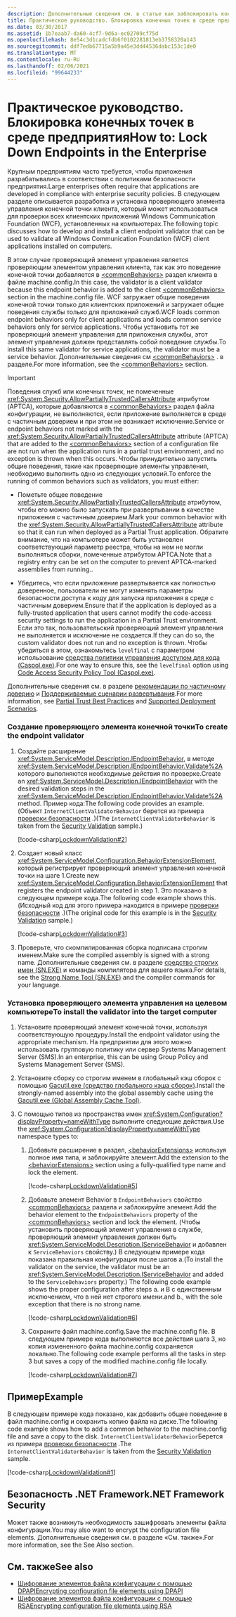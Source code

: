 ```yaml
---
description: Дополнительные сведения см. в статье как заблокировать конечные точки на предприятии.
title: Практическое руководство. Блокировка конечных точек в среде предприятия
ms.date: 03/30/2017
ms.assetid: 1b7eaab7-da60-4cf7-9d6a-ec02709cf75d
ms.openlocfilehash: 8e54c3d1cadcfdb6f0102281813eb3758320a143
ms.sourcegitcommit: ddf7edb67715a5b9a45e3dd44536dabc153c1de0
ms.translationtype: MT
ms.contentlocale: ru-RU
ms.lasthandoff: 02/06/2021
ms.locfileid: "99644233"
---
```

# <a name="how-to-lock-down-endpoints-in-the-enterprise"></a><span data-ttu-id="de229-103">Практическое руководство. Блокировка конечных точек в среде предприятия</span><span class="sxs-lookup"><span data-stu-id="de229-103">How to: Lock Down Endpoints in the Enterprise</span></span>

<span data-ttu-id="de229-104">Крупным предприятиям часто требуется, чтобы приложения разрабатывались в соответствии с политиками безопасности предприятия.</span><span class="sxs-lookup"><span data-stu-id="de229-104">Large enterprises often require that applications are developed in compliance with enterprise security policies.</span></span> <span data-ttu-id="de229-105">В следующем разделе описывается разработка и установка проверяющего элемента управления конечной точки клиента, который может использоваться для проверки всех клиентских приложений Windows Communication Foundation (WCF), установленных на компьютерах.</span><span class="sxs-lookup"><span data-stu-id="de229-105">The following topic discusses how to develop and install a client endpoint validator that can be used to validate all Windows Communication Foundation (WCF) client applications installed on computers.</span></span>

<span data-ttu-id="de229-106">В этом случае проверяющий элемент управления является проверяющим элементом управления клиента, так как это поведение конечной точки добавляется в [\<commonBehaviors>](../../configure-apps/file-schema/wcf/commonbehaviors.md) раздел клиента в файле machine.config.</span><span class="sxs-lookup"><span data-stu-id="de229-106">In this case, the validator is a client validator because this endpoint behavior is added to the client [\<commonBehaviors>](../../configure-apps/file-schema/wcf/commonbehaviors.md) section in the machine.config file.</span></span> <span data-ttu-id="de229-107">WCF загружает общие поведения конечной точки только для клиентских приложений и загружает общие поведения службы только для приложений служб.</span><span class="sxs-lookup"><span data-stu-id="de229-107">WCF loads common endpoint behaviors only for client applications and loads common service behaviors only for service applications.</span></span> <span data-ttu-id="de229-108">Чтобы установить тот же проверяющий элемент управления для приложения службы, этот элемент управления должен представлять собой поведение службы.</span><span class="sxs-lookup"><span data-stu-id="de229-108">To install this same validator for service applications, the validator must be a service behavior.</span></span> <span data-ttu-id="de229-109">Дополнительные сведения см [\<commonBehaviors>](../../configure-apps/file-schema/wcf/commonbehaviors.md) . в разделе.</span><span class="sxs-lookup"><span data-stu-id="de229-109">For more information, see the [\<commonBehaviors>](../../configure-apps/file-schema/wcf/commonbehaviors.md) section.</span></span>

> [!IMPORTANT]
> <span data-ttu-id="de229-110">Поведения служб или конечных точек, не помеченные <xref:System.Security.AllowPartiallyTrustedCallersAttribute> атрибутом (APTCA), которые добавляются в [\<commonBehaviors>](../../configure-apps/file-schema/wcf/commonbehaviors.md) раздел файла конфигурации, не выполняются, если приложение выполняется в среде с частичным доверием и при этом не возникает исключение.</span><span class="sxs-lookup"><span data-stu-id="de229-110">Service or endpoint behaviors not marked with the <xref:System.Security.AllowPartiallyTrustedCallersAttribute> attribute (APTCA) that are added to the [\<commonBehaviors>](../../configure-apps/file-schema/wcf/commonbehaviors.md) section of a configuration file are not run when the application runs in a partial trust environment, and no exception is thrown when this occurs.</span></span> <span data-ttu-id="de229-111">Чтобы принудительно запустить общие поведения, такие как проверяющие элементы управления, необходимо выполнить одно из следующих условий.</span><span class="sxs-lookup"><span data-stu-id="de229-111">To enforce the running of common behaviors such as validators, you must either:</span></span>
>
> - <span data-ttu-id="de229-112">Пометьте общее поведение <xref:System.Security.AllowPartiallyTrustedCallersAttribute> атрибутом, чтобы его можно было запускать при развертывании в качестве приложения с частичным доверием.</span><span class="sxs-lookup"><span data-stu-id="de229-112">Mark your common behavior with the <xref:System.Security.AllowPartiallyTrustedCallersAttribute> attribute so that it can run when deployed as a Partial Trust application.</span></span> <span data-ttu-id="de229-113">Обратите внимание, что на компьютере может быть установлен соответствующий параметр реестра, чтобы на нем не могли выполняться сборки, помеченные атрибутом APTCA.</span><span class="sxs-lookup"><span data-stu-id="de229-113">Note that a registry entry can be set on the computer to prevent APTCA-marked assemblies from running..</span></span>
>
> - <span data-ttu-id="de229-114">Убедитесь, что если приложение развертывается как полностью доверенное, пользователи не могут изменять параметры безопасности доступа к коду для запуска приложения в среде с частичным доверием.</span><span class="sxs-lookup"><span data-stu-id="de229-114">Ensure that if the application is deployed as a fully-trusted application that users cannot modify the code-access security settings to run the application in a Partial Trust environment.</span></span> <span data-ttu-id="de229-115">Если это так, пользовательский проверяющий элемент управления не выполняется и исключение не создается.</span><span class="sxs-lookup"><span data-stu-id="de229-115">If they can do so, the custom validator does not run and no exception is thrown.</span></span> <span data-ttu-id="de229-116">Чтобы убедиться в этом, ознакомьтесь `levelfinal` с параметром использование [средства политики управления доступом для кода (Caspol.exe)](../../tools/caspol-exe-code-access-security-policy-tool.md).</span><span class="sxs-lookup"><span data-stu-id="de229-116">For one way to ensure this, see the `levelfinal` option using [Code Access Security Policy Tool (Caspol.exe)](../../tools/caspol-exe-code-access-security-policy-tool.md).</span></span>
>
> <span data-ttu-id="de229-117">Дополнительные сведения см. в разделе [рекомендации по частичному доверию](../feature-details/partial-trust-best-practices.md) и [Поддерживаемые сценарии развертывания](../feature-details/supported-deployment-scenarios.md).</span><span class="sxs-lookup"><span data-stu-id="de229-117">For more information, see [Partial Trust Best Practices](../feature-details/partial-trust-best-practices.md) and [Supported Deployment Scenarios](../feature-details/supported-deployment-scenarios.md).</span></span>

### <a name="to-create-the-endpoint-validator"></a><span data-ttu-id="de229-118">Создание проверяющего элемента конечной точки</span><span class="sxs-lookup"><span data-stu-id="de229-118">To create the endpoint validator</span></span>

1. <span data-ttu-id="de229-119">Создайте расширение <xref:System.ServiceModel.Description.IEndpointBehavior>, в методе <xref:System.ServiceModel.Description.IEndpointBehavior.Validate%2A> которого выполняются необходимые действия по проверке.</span><span class="sxs-lookup"><span data-stu-id="de229-119">Create an <xref:System.ServiceModel.Description.IEndpointBehavior> with the desired validation steps in the <xref:System.ServiceModel.Description.IEndpointBehavior.Validate%2A> method.</span></span> <span data-ttu-id="de229-120">Пример кода:</span><span class="sxs-lookup"><span data-stu-id="de229-120">The following code provides an example.</span></span> <span data-ttu-id="de229-121">(Объект `InternetClientValidatorBehavior` берется из примера [проверки безопасности](../samples/security-validation.md) .)</span><span class="sxs-lookup"><span data-stu-id="de229-121">(The `InternetClientValidatorBehavior` is taken from the [Security Validation](../samples/security-validation.md) sample.)</span></span>

    [!code-csharp[LockdownValidation#2](../../../../samples/snippets/csharp/VS_Snippets_CFX/lockdownvalidation/cs/internetclientvalidatorbehavior.cs#2)]

2. <span data-ttu-id="de229-122">Создает новый класс <xref:System.ServiceModel.Configuration.BehaviorExtensionElement>, который регистрирует проверяющий элемент управления конечной точки на шаге 1.</span><span class="sxs-lookup"><span data-stu-id="de229-122">Create new <xref:System.ServiceModel.Configuration.BehaviorExtensionElement> that registers the endpoint validator created in step 1.</span></span> <span data-ttu-id="de229-123">Это показано в следующем примере кода.</span><span class="sxs-lookup"><span data-stu-id="de229-123">The following code example shows this.</span></span> <span data-ttu-id="de229-124">(Исходный код для этого примера находится в примере [проверки безопасности](../samples/security-validation.md) .)</span><span class="sxs-lookup"><span data-stu-id="de229-124">(The original code for this example is in the [Security Validation](../samples/security-validation.md) sample.)</span></span>

    [!code-csharp[LockdownValidation#3](../../../../samples/snippets/csharp/VS_Snippets_CFX/lockdownvalidation/cs/internetclientvalidatorelement.cs#3)]

3. <span data-ttu-id="de229-125">Проверьте, что скомпилированная сборка подписана строгим именем.</span><span class="sxs-lookup"><span data-stu-id="de229-125">Make sure the compiled assembly is signed with a strong name.</span></span> <span data-ttu-id="de229-126">Дополнительные сведения см. в разделе [средство строгих имен (SN.EXE)](../../tools/sn-exe-strong-name-tool.md) и команды компилятора для вашего языка.</span><span class="sxs-lookup"><span data-stu-id="de229-126">For details, see the [Strong Name Tool (SN.EXE)](../../tools/sn-exe-strong-name-tool.md) and the compiler commands for your language.</span></span>

### <a name="to-install-the-validator-into-the-target-computer"></a><span data-ttu-id="de229-127">Установка проверяющего элемента управления на целевом компьютере</span><span class="sxs-lookup"><span data-stu-id="de229-127">To install the validator into the target computer</span></span>

1. <span data-ttu-id="de229-128">Установите проверяющий элемент конечной точки, используя соответствующую процедуру.</span><span class="sxs-lookup"><span data-stu-id="de229-128">Install the endpoint validator using the appropriate mechanism.</span></span> <span data-ttu-id="de229-129">На предприятии для этого можно использовать групповую политику или сервер Systems Management Server (SMS).</span><span class="sxs-lookup"><span data-stu-id="de229-129">In an enterprise, this can be using Group Policy and Systems Management Server (SMS).</span></span>

2. <span data-ttu-id="de229-130">Установите сборку со строгим именем в глобальный кэш сборок с помощью [Gacutil.exe (средство глобального кэша сборок)](../../tools/gacutil-exe-gac-tool.md).</span><span class="sxs-lookup"><span data-stu-id="de229-130">Install the strongly-named assembly into the global assembly cache using the [Gacutil.exe (Global Assembly Cache Tool)](../../tools/gacutil-exe-gac-tool.md).</span></span>

3. <span data-ttu-id="de229-131">С помощью типов из пространства имен <xref:System.Configuration?displayProperty=nameWithType> выполните следующие действия.</span><span class="sxs-lookup"><span data-stu-id="de229-131">Use the <xref:System.Configuration?displayProperty=nameWithType> namespace types to:</span></span>

    1. <span data-ttu-id="de229-132">Добавьте расширение в раздел, [\<behaviorExtensions>](../../configure-apps/file-schema/wcf/behaviorextensions.md) используя полное имя типа, и заблокируйте элемент.</span><span class="sxs-lookup"><span data-stu-id="de229-132">Add the extension to the [\<behaviorExtensions>](../../configure-apps/file-schema/wcf/behaviorextensions.md) section using a fully-qualified type name and lock the element.</span></span>

         [!code-csharp[LockdownValidation#5](../../../../samples/snippets/csharp/VS_Snippets_CFX/lockdownvalidation/cs/hostapplication.cs#5)]

    2. <span data-ttu-id="de229-133">Добавьте элемент Behavior в `EndpointBehaviors` свойство [\<commonBehaviors>](../../configure-apps/file-schema/wcf/commonbehaviors.md) раздела и заблокируйте элемент.</span><span class="sxs-lookup"><span data-stu-id="de229-133">Add the behavior element to the `EndpointBehaviors` property of the [\<commonBehaviors>](../../configure-apps/file-schema/wcf/commonbehaviors.md) section and lock the element.</span></span> <span data-ttu-id="de229-134">(Чтобы установить проверяющий элемент управления в службе, проверяющий элемент управления должен быть <xref:System.ServiceModel.Description.IServiceBehavior> и добавлен к `ServiceBehaviors` свойству.) В следующем примере кода показана правильная конфигурация после шагов а.</span><span class="sxs-lookup"><span data-stu-id="de229-134">(To install the validator on the service, the validator must be an <xref:System.ServiceModel.Description.IServiceBehavior> and added to the `ServiceBehaviors` property.) The following code example shows the proper configuration after steps a.</span></span> <span data-ttu-id="de229-135">и B с единственным исключением, что в ней нет строгого имени.</span><span class="sxs-lookup"><span data-stu-id="de229-135">and b., with the sole exception that there is no strong name.</span></span>

        [!code-csharp[LockdownValidation#6](../../../../samples/snippets/csharp/VS_Snippets_CFX/lockdownvalidation/cs/hostapplication.cs#6)]

    3. <span data-ttu-id="de229-136">Сохраните файл machine.config.</span><span class="sxs-lookup"><span data-stu-id="de229-136">Save the machine.config file.</span></span> <span data-ttu-id="de229-137">В следующем примере кода выполняются все действия шага 3, но копия измененного файла machine.config сохраняется локально.</span><span class="sxs-lookup"><span data-stu-id="de229-137">The following code example performs all the tasks in step 3 but saves a copy of the modified machine.config file locally.</span></span>

        [!code-csharp[LockdownValidation#7](../../../../samples/snippets/csharp/VS_Snippets_CFX/lockdownvalidation/cs/hostapplication.cs#7)]

## <a name="example"></a><span data-ttu-id="de229-138">Пример</span><span class="sxs-lookup"><span data-stu-id="de229-138">Example</span></span>

<span data-ttu-id="de229-139">В следующем примере кода показано, как добавить общее поведение в файл machine.config и сохранить копию файла на диске.</span><span class="sxs-lookup"><span data-stu-id="de229-139">The following code example shows how to add a common behavior to the machine.config file and save a copy to the disk.</span></span> <span data-ttu-id="de229-140">`InternetClientValidatorBehavior`Берется из примера [проверки безопасности](../samples/security-validation.md) .</span><span class="sxs-lookup"><span data-stu-id="de229-140">The `InternetClientValidatorBehavior` is taken from the [Security Validation](../samples/security-validation.md) sample.</span></span>

[!code-csharp[LockdownValidation#1](../../../../samples/snippets/csharp/VS_Snippets_CFX/lockdownvalidation/cs/hostapplication.cs#1)]

## <a name="net-framework-security"></a><span data-ttu-id="de229-141">Безопасность .NET Framework</span><span class="sxs-lookup"><span data-stu-id="de229-141">.NET Framework Security</span></span>

<span data-ttu-id="de229-142">Может также возникнуть необходимость зашифровать элементы файла конфигурации.</span><span class="sxs-lookup"><span data-stu-id="de229-142">You may also want to encrypt the configuration file elements.</span></span> <span data-ttu-id="de229-143">Дополнительные сведения см. в разделе «См. также».</span><span class="sxs-lookup"><span data-stu-id="de229-143">For more information, see the See Also section.</span></span>

## <a name="see-also"></a><span data-ttu-id="de229-144">См. также</span><span class="sxs-lookup"><span data-stu-id="de229-144">See also</span></span>

- <span data-ttu-id="de229-145">[Шифрование элементов файла конфигурации с помощью DPAPI](/previous-versions/msp-n-p/ff647398(v=pandp.10))</span><span class="sxs-lookup"><span data-stu-id="de229-145">[Encrypting configuration file elements using DPAPI](/previous-versions/msp-n-p/ff647398(v=pandp.10))</span></span>
- <span data-ttu-id="de229-146">[Шифрование элементов файла конфигурации с помощью RSA](/previous-versions/msp-n-p/ff650304(v=pandp.10))</span><span class="sxs-lookup"><span data-stu-id="de229-146">[Encrypting configuration file elements using RSA](/previous-versions/msp-n-p/ff650304(v=pandp.10))</span></span>
